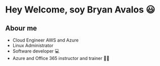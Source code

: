 <div>
  <h1> Hey Welcome, soy Bryan Avalos 😃</h1>
</div>

## Abour me

- Cloud Engineer AWS and Azure
- Linux Administrator
- Software developer 💻
- Azure and Office 365 instructor and trainer 👨‍🏫


